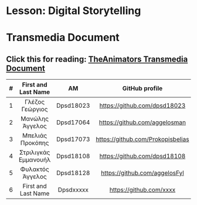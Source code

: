 # Lesson: Digital Storytelling
# Transmedia Document
## Click this for reading: [TheAnimators Transmedia Document](https://github.com/dpsd18023/Digital-Storytelling-Group-Assignment/files/11133161/TheAnimators_Transmedia.pdf)

| # | First and Last Name  |       AM       |            GitHub profile            |
|:---:|     :---:          |     :---:      |                :---:                 |
| 1 | Γλέζος Γεώργιος      |   Dpsd18023    |   https://github.com/dpsd18023       |
| 2 | Μανώλης Άγγελος      |   Dpsd17064    |   https://github.com/aggelosman      |
| 3 | Μπελιάς Προκόπης     |   Dpsd17073    |   https://github.com/Prokopisbelias  |
| 4 | Στριλιγκάς Εμμανουήλ |   Dpsd18108    |   https://github.com/dpsd18108       |
| 5 | Φυλακτός Άγγελος     |   Dpsd18128    |   https://github.com/aggelosFyl      |
| 6 | First and Last Name  |   Dpsdxxxxx    |   https://github.com/xxxx     |


